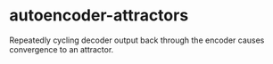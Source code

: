 # autoencoder-attractors
Repeatedly cycling decoder output back through the encoder causes convergence to an attractor.
